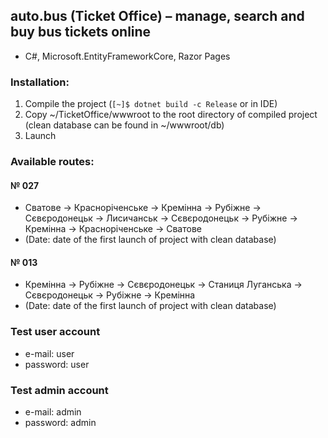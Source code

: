 ## auto.bus (Ticket Office) – manage, search and buy bus tickets online

- C#, Microsoft.EntityFrameworkCore, Razor Pages

### Installation:

1. Compile the project (`[~]$ dotnet build -c Release` or in IDE)
2. Copy ~/TicketOffice/wwwroot to the root directory of compiled project (clean database can be found in ~/wwwroot/db)
3. Launch

### Available routes:

#### № 027

- Сватове -> Красноріченське -> Кремінна -> Рубіжне -> Сєвєродонецьк -> Лисичанськ -> Сєвєродонецьк -> Рубіжне -> Кремінна -> Красноріченське -> Сватове 
- (Date: date of the first launch of project with clean database)

#### № 013

- Кремінна -> Рубіжне -> Сєвєродонецьк -> Станиця Луганська -> Сєвєродонецьк -> Рубіжне -> Кремінна 
- (Date: date of the first launch of project with clean database)

### Test user account

- e-mail: user
- password: user

### Test admin account

- e-mail: admin
- password: admin
